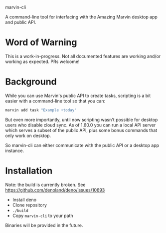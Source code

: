 marvin-cli

A command-line tool for interfacing with the Amazing Marvin desktop app and public API.

# Word of Warning

This is a work-in-progress. Not all documented features are working and/or
working as expected. PRs welcome!

# Background

While you can use Marvin's public API to create tasks, scripting is a bit
easier with a command-line tool so that you can:

```bash
marvin add task "Example +today"
```

But even more importantly, until now scripting wasn't possible for desktop
users who disable cloud sync. As of 1.60.0 you can run a local API server which
serves a subset of the public API, plus some bonus commands that only work on
desktop.

So marvin-cli can either communicate with the public API or a desktop app
instance.

# Installation

Note: the build is currently broken. See https://github.com/denoland/deno/issues/10693

* Install deno
* Clone repository
* `./build`
* Copy `marvin-cli` to your path

Binaries will be provided in the future.
